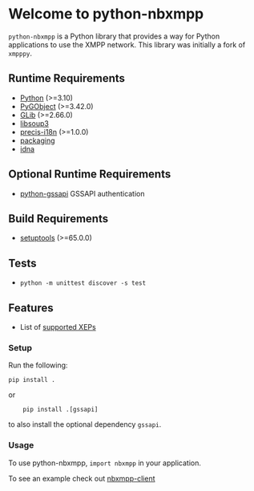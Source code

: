 # Welcome to python-nbxmpp

`python-nbxmpp` is a Python library that provides a way for Python applications to use the XMPP network. This library was initially a fork of `xmpppy`.

## Runtime Requirements

- [Python](https://www.python.org/) (>=3.10)
- [PyGObject](https://pypi.org/project/PyGObject/) (>=3.42.0)
- [GLib](https://gitlab.com/gnome/glib) (>=2.66.0)
- [libsoup3](https://libsoup.gnome.org/)
- [precis-i18n](https://pypi.org/project/precis-i18n/) (>=1.0.0)
- [packaging](https://pypi.org/project/packaging/)
- [idna](https://pypi.org/project/idna/)

## Optional Runtime Requirements

- [python-gssapi](https://pypi.org/project/gssapi/) GSSAPI authentication

## Build Requirements

- [setuptools](https://pypi.org/project/setuptools/) (>=65.0.0)

## Tests

- `python -m unittest discover -s test`

## Features

- List of [supported XEPs](https://xmpp.org/software/libraries/python-nbxmpp/)

### Setup

Run the following:

```shell
pip install .
```

or

```shell
    pip install .[gssapi]
```

to also install the optional dependency `gssapi`.

### Usage

To use python-nbxmpp, `import nbxmpp` in your application.

To see an example check out [nbxmpp-client](https://pypi.org/project/nbxmpp-client/)
